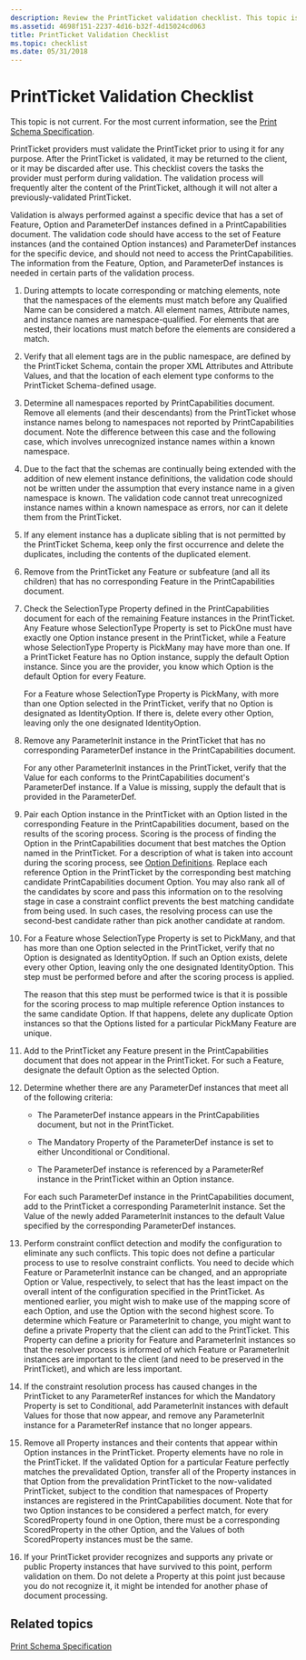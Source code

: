```yaml
---
description: Review the PrintTicket validation checklist. This topic isn't current. For the most current information, see the Print Schema Specification.
ms.assetid: 4698f151-2237-4d16-b32f-4d15024cd063
title: PrintTicket Validation Checklist
ms.topic: checklist
ms.date: 05/31/2018
---
```


# PrintTicket Validation Checklist

This topic is not current. For the most current information, see the [Print Schema Specification](https://download.microsoft.com/download/D/E/C/DECA6E6B-3E81-48E7-B7EF-6D92A547D03C/print-schema-spec-2-0.zip).

PrintTicket providers must validate the PrintTicket prior to using it for any purpose. After the PrintTicket is validated, it may be returned to the client, or it may be discarded after use. This checklist covers the tasks the provider must perform during validation. The validation process will frequently alter the content of the PrintTicket, although it will not alter a previously-validated PrintTicket.

Validation is always performed against a specific device that has a set of Feature, Option and ParameterDef instances defined in a PrintCapabilities document. The validation code should have access to the set of Feature instances (and the contained Option instances) and ParameterDef instances for the specific device, and should not need to access the PrintCapabilities. The information from the Feature, Option, and ParameterDef instances is needed in certain parts of the validation process.

1.  During attempts to locate corresponding or matching elements, note that the namespaces of the elements must match before any Qualified Name can be considered a match. All element names, Attribute names, and instance names are namespace-qualified. For elements that are nested, their locations must match before the elements are considered a match.

2.  Verify that all element tags are in the public namespace, are defined by the PrintTicket Schema, contain the proper XML Attributes and Attribute Values, and that the location of each element type conforms to the PrintTicket Schema-defined usage.

3.  Determine all namespaces reported by PrintCapabilities document. Remove all elements (and their descendants) from the PrintTicket whose instance names belong to namespaces not reported by PrintCapabilities document. Note the difference between this case and the following case, which involves unrecognized instance names within a known namespace.

4.  Due to the fact that the schemas are continually being extended with the addition of new element instance definitions, the validation code should not be written under the assumption that every instance name in a given namespace is known. The validation code cannot treat unrecognized instance names within a known namespace as errors, nor can it delete them from the PrintTicket.

5.  If any element instance has a duplicate sibling that is not permitted by the PrintTicket Schema, keep only the first occurrence and delete the duplicates, including the contents of the duplicated element.

6.  Remove from the PrintTicket any Feature or subfeature (and all its children) that has no corresponding Feature in the PrintCapabilities document.

7.  Check the SelectionType Property defined in the PrintCapabilities document for each of the remaining Feature instances in the PrintTicket. Any Feature whose SelectionType Property is set to PickOne must have exactly one Option instance present in the PrintTicket, while a Feature whose SelectionType Property is PickMany may have more than one. If a PrintTicket Feature has no Option instance, supply the default Option instance. Since you are the provider, you know which Option is the default Option for every Feature.

    For a Feature whose SelectionType Property is PickMany, with more than one Option selected in the PrintTicket, verify that no Option is designated as IdentityOption. If there is, delete every other Option, leaving only the one designated IdentityOption.

8.  Remove any ParameterInit instance in the PrintTicket that has no corresponding ParameterDef instance in the PrintCapabilities document.

    For any other ParameterInit instances in the PrintTicket, verify that the Value for each conforms to the PrintCapabilities document's ParameterDef instance. If a Value is missing, supply the default that is provided in the ParameterDef.

9.  Pair each Option instance in the PrintTicket with an Option listed in the corresponding Feature in the PrintCapabilities document, based on the results of the scoring process. Scoring is the process of finding the Option in the PrintCapabilities document that best matches the Option named in the PrintTicket. For a description of what is taken into account during the scoring process, see [Option Definitions](option-definitions.md). Replace each reference Option in the PrintTicket by the corresponding best matching candidate PrintCapabilities document Option. You may also rank all of the candidates by score and pass this information on to the resolving stage in case a constraint conflict prevents the best matching candidate from being used. In such cases, the resolving process can use the second-best candidate rather than pick another candidate at random.

10. For a Feature whose SelectionType Property is set to PickMany, and that has more than one Option selected in the PrintTicket, verify that no Option is designated as IdentityOption. If such an Option exists, delete every other Option, leaving only the one designated IdentityOption. This step must be performed before and after the scoring process is applied.

    The reason that this step must be performed twice is that it is possible for the scoring process to map multiple reference Option instances to the same candidate Option. If that happens, delete any duplicate Option instances so that the Options listed for a particular PickMany Feature are unique.

11. Add to the PrintTicket any Feature present in the PrintCapabilities document that does not appear in the PrintTicket. For such a Feature, designate the default Option as the selected Option.

12. Determine whether there are any ParameterDef instances that meet all of the following criteria:

    -   The ParameterDef instance appears in the PrintCapabilities document, but not in the PrintTicket.

    -   The Mandatory Property of the ParameterDef instance is set to either Unconditional or Conditional.

    -   The ParameterDef instance is referenced by a ParameterRef instance in the PrintTicket within an Option instance.

    For each such ParameterDef instance in the PrintCapabilities document, add to the PrintTicket a corresponding ParameterInit instance. Set the Value of the newly added ParameterInit instances to the default Value specified by the corresponding ParameterDef instances.

13. Perform constraint conflict detection and modify the configuration to eliminate any such conflicts. This topic does not define a particular process to use to resolve constraint conflicts. You need to decide which Feature or ParameterInit instance can be changed, and an appropriate Option or Value, respectively, to select that has the least impact on the overall intent of the configuration specified in the PrintTicket. As mentioned earlier, you might wish to make use of the mapping score of each Option, and use the Option with the second highest score. To determine which Feature or ParameterInit to change, you might want to define a private Property that the client can add to the PrintTicket. This Property can define a priority for Feature and ParameterInit instances so that the resolver process is informed of which Feature or ParameterInit instances are important to the client (and need to be preserved in the PrintTicket), and which are less important.

14. If the constraint resolution process has caused changes in the PrintTicket to any ParameterRef instances for which the Mandatory Property is set to Conditional, add ParameterInit instances with default Values for those that now appear, and remove any ParameterInit instance for a ParameterRef instance that no longer appears.

15. Remove all Property instances and their contents that appear within Option instances in the PrintTicket. Property elements have no role in the PrintTicket. If the validated Option for a particular Feature perfectly matches the prevalidated Option, transfer all of the Property instances in that Option from the prevalidation PrintTicket to the now-validated PrintTicket, subject to the condition that namespaces of Property instances are registered in the PrintCapabilities document. Note that for two Option instances to be considered a perfect match, for every ScoredProperty found in one Option, there must be a corresponding ScoredProperty in the other Option, and the Values of both ScoredProperty instances must be the same.

16. If your PrintTicket provider recognizes and supports any private or public Property instances that have survived to this point, perform validation on them. Do not delete a Property at this point just because you do not recognize it, it might be intended for another phase of document processing.

## Related topics

<dl> <dt>

[Print Schema Specification](https://download.microsoft.com/download/D/E/C/DECA6E6B-3E81-48E7-B7EF-6D92A547D03C/print-schema-spec-2-0.zip)
</dt> </dl>

 

 



